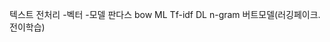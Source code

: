 텍스트 전처리                -벡터 		       -모델
판다스                        bow            ML
	                         Tf-idf           DL
                            n-gram
	               버트모델(러깅페이크.전이학습)